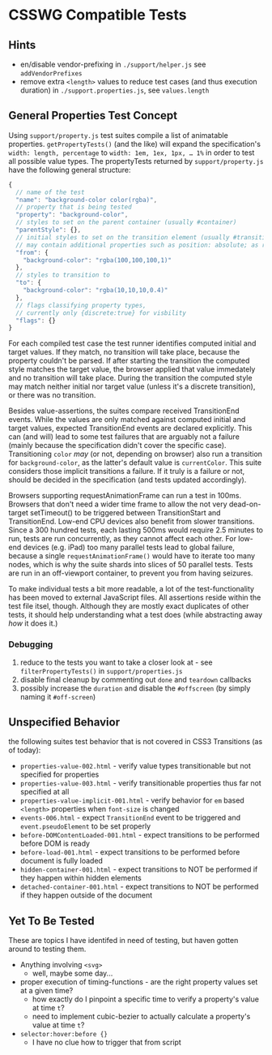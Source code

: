 # CSSWG Compatible Tests #

## Hints ##

* en/disable vendor-prefixing in `./support/helper.js` see `addVendorPrefixes`
* remove extra `<length>` values to reduce test cases (and thus execution duration) in `./support.properties.js`, see `values.length`


## General Properties Test Concept ##

Using `support/property.js` test suites compile a list of animatable properties. `getPropertyTests()` (and the like) will expand the specification's `width: length, percentage` to `width: 1em, 1ex, 1px, … 1%` in order to test all possible value types. The propertyTests returned by `support/property.js` have the following general structure:

```javascript
{
  // name of the test
  "name": "background-color color(rgba)",
  // property that is being tested
  "property": "background-color",
  // styles to set on the parent container (usually #container)
  "parentStyle": {},
  // initial styles to set on the transition element (usually #transition)
  // may contain additional properties such as position: absolute; as required
  "from": {
    "background-color": "rgba(100,100,100,1)"
  },
  // styles to transition to
  "to": {
    "background-color": "rgba(10,10,10,0.4)"
  },
  // flags classifying property types,
  // currently only {discrete:true} for visbility
  "flags": {}
}
```

For each compiled test case the test runner identifies computed initial and target values. If they match, no transition will take place, because the property couldn't be parsed. If after starting the transition the computed style matches the target value, the browser applied that value immedately and no transition will take place. During the transition the computed style may match neither initial nor target value (unless it's a discrete transition), or there was no transition.

Besides value-assertions, the suites compare received TransitionEnd events. While the values are only matched against computed initial and target values, expected TransitionEnd events are declared explicitly. This can (and will) lead to some test failures that are arguably not a failure (mainly because the specification didn't cover the specific case). Transitioning `color` *may* (or not, depending on browser) also run a transition for `background-color`, as the latter's default value is `currentColor`. This suite considers those implicit transitions a failure. If it truly is a failure or not, should be decided in the specification (and tests updated accordingly).

Browsers supporting requestAnimationFrame can run a test in 100ms. Browsers that don't need a wider time frame to allow the not very dead-on-target setTimeout() to be triggered between TransitionStart and TransitionEnd. Low-end CPU devices also benefit from slower transitions. Since a 300 hundred tests, each lasting 500ms would require 2.5 minutes to run, tests are run concurrently, as they cannot affect each other. For low-end devices (e.g. iPad) too many parallel tests lead to global failure, because a single `requestAnimationFrame()` would have to iterate too many nodes, which is why the suite shards into slices of 50 parallel tests. Tests are run in an off-viewport container, to prevent you from having seizures.

To make individual tests a bit more readable, a lot of the test-functionality has been moved to external JavaScript files. All assertions reside within the test file itsel, though. Although they are mostly exact duplicates of other tests, it should help understanding what a test does (while abstracting away *how* it does it.)

### Debugging ###

1. reduce to the tests you want to take a closer look at - see `filterPropertyTests()` in `support/properties.js`
2. disable final cleanup by commenting out `done` and `teardown` callbacks
3. possibly increase the `duration` and disable the `#offscreen` (by simply naming it `#off-screen`)


## Unspecified Behavior ##

the following suites test behavior that is not covered in CSS3 Transitions (as of today):

* `properties-value-002.html` - verify value types transitionable but not specified for properties
* `properties-value-003.html` - verify transitionable properties thus far not specified at all
* `properties-value-implicit-001.html` - verify behavior for `em` based `<length>` properties when `font-size` is changed
* `events-006.html` - expect `TransitionEnd` event to be triggered and `event.pseudoElement` to be set properly
* `before-DOMContentLoaded-001.html` - expect transitions to be performed before DOM is ready
* `before-load-001.html` - expect transitions to be performed before document is fully loaded
* `hidden-container-001.html` - expect transitions to NOT be performed if they happen within hidden elements
* `detached-container-001.html` - expect transitions to NOT be performed if they happen outside of the document


## Yet To Be Tested ##

These are topics I have identifed in need of testing, but haven gotten around to testing them.

* Anything involving `<svg>`
  * well, maybe some day...
* proper execution of timing-functions - are the right property values set at a given time?
  * how exactly do I pinpoint a specific time to verify a property's value at time `t`?
  * need to implement cubic-bezier to actually calculate a property's value at time `t`?
* `selector:hover:before {}`
  * I have no clue how to trigger that from script

